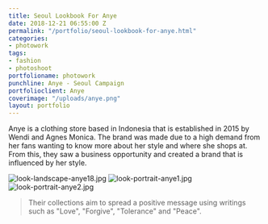 ```yaml
---
title: Seoul Lookbook For Anye
date: 2018-12-21 06:55:00 Z
permalink: "/portfolio/seoul-lookbook-for-anye.html"
categories:
- photowork
tags:
- fashion
- photoshoot
portfolioname: photowork
punchline: Anye - Seoul Campaign
portfolioclient: Anye
coverimage: "/uploads/anye.png"
layout: portfolio
---
```


Anye is a clothing store based in Indonesia that is established in 2015 by Wendi and Agnes Monica. The brand was made due to a high demand from her fans wanting to know more about her style and where she shops at. From this, they saw a business opportunity and created a brand that is influenced by her style.

![look-landscape-anye18.jpg](/uploads/look-landscape-anye18.jpg)
![look-portrait-anye1.jpg](/uploads/look-portrait-anye1.jpg)![look-portrait-anye2.jpg](/uploads/look-portrait-anye2.jpg)

>Their collections aim to spread a positive message using writings such as "Love", "Forgive", "Tolerance" and "Peace".